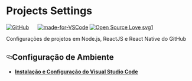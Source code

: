 <h1><b>Projects Settings </b> </h1>
<p><a href="https://github.com/saulo1212/projects-settings/blob/master/visual-studio-code.md"><img src="https://camo.githubusercontent.com/b0224997019dec4e51d692c722ea9bee2818c837/68747470733a2f2f696d672e736869656c64732e696f2f6769746875622f6c6963656e73652f6d6173686170652f6170697374617475732e737667" alt="GitHub" data-canonical-src="https://img.shields.io/github/license/mashape/apistatus.svg" style="max-width:100%;"></a>
<a target="_blank" rel="noopener noreferrer" href="https://camo.githubusercontent.com/6e6a0ae111cbb718e2e3da8dc0d05bcfa0d88104/68747470733a2f2f696d672e736869656c64732e696f2f6769746875622f6c6173742d636f6d6d69742f6f7376616c646f6b616c7661697469722f70726f6a656374732d73657474696e67732e7376673f636f6c6f723d726564"><img src="https://camo.githubusercontent.com/6e6a0ae111cbb718e2e3da8dc0d05bcfa0d88104/68747470733a2f2f696d672e736869656c64732e696f2f6769746875622f6c6173742d636f6d6d69742f6f7376616c646f6b616c7661697469722f70726f6a656374732d73657474696e67732e7376673f636f6c6f723d726564" alt="" data-canonical-src="https://img.shields.io/github/last-commit/osvaldokalvaitir/projects-settings.svg?color=red" style="max-width:100%;"></a>
<a target="_blank" rel="noopener noreferrer" href="https://camo.githubusercontent.com/b636bf9fe85b28699c20030a084ced19e212d7b8/68747470733a2f2f696d672e736869656c64732e696f2f6769746875622f6c616e6775616765732f746f702f6f7376616c646f6b616c7661697469722f70726f6a656374732d73657474696e67732e7376673f636f6c6f723d79656c6c6f77"><img src="https://camo.githubusercontent.com/b636bf9fe85b28699c20030a084ced19e212d7b8/68747470733a2f2f696d672e736869656c64732e696f2f6769746875622f6c616e6775616765732f746f702f6f7376616c646f6b616c7661697469722f70726f6a656374732d73657474696e67732e7376673f636f6c6f723d79656c6c6f77" alt="" data-canonical-src="https://img.shields.io/github/languages/top/osvaldokalvaitir/projects-settings.svg?color=yellow" style="max-width:100%;"></a>
<a target="_blank" rel="noopener noreferrer" href="https://camo.githubusercontent.com/ad514dbb01d455ad025d6611096737fa239e7c91/68747470733a2f2f696d672e736869656c64732e696f2f6769746875622f6c616e6775616765732f636f756e742f6f7376616c646f6b616c7661697469722f70726f6a656374732d73657474696e67732e7376673f636f6c6f723d6c6967687467726579"><img src="https://camo.githubusercontent.com/ad514dbb01d455ad025d6611096737fa239e7c91/68747470733a2f2f696d672e736869656c64732e696f2f6769746875622f6c616e6775616765732f636f756e742f6f7376616c646f6b616c7661697469722f70726f6a656374732d73657474696e67732e7376673f636f6c6f723d6c6967687467726579" alt="" data-canonical-src="https://img.shields.io/github/languages/count/osvaldokalvaitir/projects-settings.svg?color=lightgrey" style="max-width:100%;"></a>
<a target="_blank" rel="noopener noreferrer" href="https://camo.githubusercontent.com/e962e848747289a5876e2221257052ef49db4545/68747470733a2f2f696d672e736869656c64732e696f2f6769746875622f6c616e6775616765732f636f64652d73697a652f6f7376616c646f6b616c7661697469722f70726f6a656374732d73657474696e67732e737667"><img src="https://camo.githubusercontent.com/e962e848747289a5876e2221257052ef49db4545/68747470733a2f2f696d672e736869656c64732e696f2f6769746875622f6c616e6775616765732f636f64652d73697a652f6f7376616c646f6b616c7661697469722f70726f6a656374732d73657474696e67732e737667" alt="" data-canonical-src="https://img.shields.io/github/languages/code-size/osvaldokalvaitir/projects-settings.svg" style="max-width:100%;"></a>
<a target="_blank" rel="noopener noreferrer" href="https://camo.githubusercontent.com/a28b293517bb1e84b7d99e915aac004e3a90f673/68747470733a2f2f696d672e736869656c64732e696f2f6769746875622f7265706f2d73697a652f6f7376616c646f6b616c7661697469722f70726f6a656374732d73657474696e67732e7376673f636f6c6f723d626c756576696f6c6574"><img src="https://camo.githubusercontent.com/a28b293517bb1e84b7d99e915aac004e3a90f673/68747470733a2f2f696d672e736869656c64732e696f2f6769746875622f7265706f2d73697a652f6f7376616c646f6b616c7661697469722f70726f6a656374732d73657474696e67732e7376673f636f6c6f723d626c756576696f6c6574" alt="" data-canonical-src="https://img.shields.io/github/repo-size/osvaldokalvaitir/projects-settings.svg?color=blueviolet" style="max-width:100%;"></a>
<a href="https://code.visualstudio.com/" rel="nofollow"><img src="https://camo.githubusercontent.com/413770c46777bcacd178298682a68cbc517ea3bb/68747470733a2f2f696d672e736869656c64732e696f2f62616467652f4d616465253230666f722d5653436f64652d3166343235662e737667" alt="made-for-VSCode" data-canonical-src="https://img.shields.io/badge/Made%20for-VSCode-1f425f.svg" style="max-width:100%;"></a>
<a target="_blank" rel="noopener noreferrer" href="https://camo.githubusercontent.com/d41b9884bd102b525c8fb9a8c3c8d3bbed2b67f0/68747470733a2f2f6261646765732e66726170736f66742e636f6d2f6f732f76312f6f70656e2d736f757263652e7376673f763d313033"><img src="https://camo.githubusercontent.com/d41b9884bd102b525c8fb9a8c3c8d3bbed2b67f0/68747470733a2f2f6261646765732e66726170736f66742e636f6d2f6f732f76312f6f70656e2d736f757263652e7376673f763d313033" alt="Open Source Love svg1" data-canonical-src="https://badges.frapsoft.com/os/v1/open-source.svg?v=103" style="max-width:100%;"></a></p>


<p>Configurações de projetos em Node.js, ReactJS e React Native do GitHub</p>

<h2><a id="user-content-configuração-de-ambiente" class="anchor" aria-hidden="true" href="#configuração-de-ambiente"><svg class="octicon octicon-link" viewBox="0 0 16 16" version="1.1" width="16" height="16" aria-hidden="true"><path fill-rule="evenodd" d="M4 9h1v1H4c-1.5 0-3-1.69-3-3.5S2.55 3 4 3h4c1.45 0 3 1.69 3 3.5 0 1.41-.91 2.72-2 3.25V8.59c.58-.45 1-1.27 1-2.09C10 5.22 8.98 4 8 4H4c-.98 0-2 1.22-2 2.5S3 9 4 9zm9-3h-1v1h1c1 0 2 1.22 2 2.5S13.98 12 13 12H9c-.98 0-2-1.22-2-2.5 0-.83.42-1.64 1-2.09V6.25c-1.09.53-2 1.84-2 3.25C6 11.31 7.55 13 9 13h4c1.45 0 3-1.69 3-3.5S14.5 6 13 6z"></path></svg></a>Configuração de Ambiente</h2>


<ul>
<li>
<p><strong><a href="https://github.com/saulo1212/projects-settings/blob/master/visual-studio-code.md">Instalação e Configuração do Visual Studio Code</a></strong></p>
</li>


</ul>



